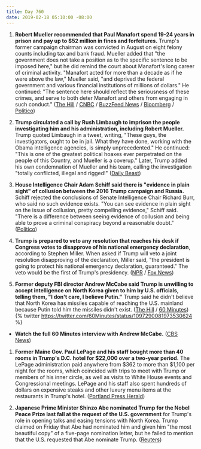 ```yaml
---
title: Day 760
date: 2019-02-18 05:10:00 -08:00
---
```


1. **Robert Mueller recommended that Paul Manafort spend 19-24 years in prison and pay up to $52 million in fines and forfeitures.** Trump's former campaign chairman was convicted in August on eight felony counts including tax and bank fraud. Mueller added that "the government does not take a position as to the specific sentence to be imposed here," but he did remind the court about Manafort's long career of criminal activity. "Manafort acted for more than a decade as if he were above the law," Mueller said, "and deprived the federal government and various financial institutions of millions of dollars." He continued: "The sentence here should reflect the seriousness of these crimes, and serve to both deter Manafort and others from engaging in such conduct." ([The Hill](https://thehill.com/policy/national-security/430302-mueller-recommends-prison-time-for-manafort) / [CNBC](https://www.cnbc.com/2019/02/15/special-counsel-robert-mueller-wants-ex-trump-campaign-boss-paul-manafort-imprisoned-for-up-to-24-years.html) / [BuzzFeed News](https://www.buzzfeednews.com/article/zoetillman/paul-manafort-mueller-prison-memo-virginia) / [Bloomberg](https://www.bloomberg.com/news/articles/2019-02-16/mueller-recommends-19-24-years-in-prison-for-paul-manafort) / [Politico](https://www.politico.com/story/2019/02/15/mueller-manafort-sentencing-1173314))

2. **Trump circulated a call by Rush Limbaugh to imprison the people investigating him and his administration, including Robert Mueller.** Trump quoted Limbaugh in a tweet, writing, "These guys, the investigators, ought to be in jail. What they have done, working with the Obama intelligence agencies, is simply unprecedented." He continued: "This is one of the greatest political hoaxes ever perpetrated on the people of this Country, and Mueller is a coverup." Later, Trump added his own condemnation of Mueller and his team, calling the investigation "totally conflicted, illegal and rigged!" ([Daily Beast](https://www.thedailybeast.com/trump-circulates-limbaugh-quote-calling-for-mueller-investigators-to-be-in-jail))

3. **House Intelligence Chair Adam Schiff said there is "evidence in plain sight" of collusion between the 2016 Trump campaign and Russia.** Schiff rejected the conclusions of Senate Intelligence Chair Richard Burr, who said no such evidence exists. "You can see evidence in plain sight on the issue of collusion, pretty compelling evidence," Schiff said. "There is a difference between seeing evidence of collusion and being able to prove a criminal conspiracy beyond a reasonable doubt." ([Politico](https://www.politico.com/story/2019/02/17/trump-russia-collusion-adam-schiff-1173434))

4. **Trump is prepared to veto any resolution that reaches his desk if Congress votes to disapprove of his national emergency declaration**, according to Stephen Miller. When asked if Trump will veto a joint resolution disapproving of the declaration, Miller said, "the president is going to protect his national emergency declaration, guaranteed." The veto would be the first of Trump's presidency. ([NPR](https://www.npr.org/2019/02/18/695620579/trump-will-protect-emergency-declaration-if-congress-disapproves-miller-says) / [Fox News](https://video.foxnews.com/v/6003160755001/#sp=show-clips))

5. **Former deputy FBI director Andrew McCabe said Trump is unwilling to accept intelligence on North Korea given to him by U.S. officials, telling them, "I don't care, I believe Putin."** Trump said he didn't believe that North Korea has missiles capable of reaching the U.S. mainland because Putin told him the missiles didn't exist. ([The Hill](https://thehill.com/homenews/administration/430437-mccabe-trump-said-i-dont-care-i-believe-putin-when-confronted-with-us) / [60 Minutes](https://twitter.com/60Minutes/status/1097290081973530624))
   {% twitter https://twitter.com/60Minutes/status/1097290081973530624 %}

* **Watch the full 60 Minutes interview with Andrew McCabe.** ([CBS News](https://www.cbsnews.com/news/andrew-mccabe-60-minutes-interview-full-transcript-watch-acting-fbi-director-trump-investigation-james-comey-russia-investigation-2019-02-17/))

1. **Former Maine Gov. Paul LePage and his staff bought more than 40 rooms in Trump's D.C. hotel for $22,000 over a two-year period.** The LePage administration paid anywhere from $362 to more than $1,100 per night for the rooms, which coincided with trips to meet with Trump or members of his inner circle, as well as visits to White House events and Congressional meetings. LePage and his staff also spent hundreds of dollars on expensive steaks and other luxury menu items at the restaurants in Trump's hotel. ([Portland Press Herald](https://www.pressherald.com/2019/02/17/maine-paid-for-40-rooms-at-trump-hotel-for-lepage-staff/))

2. **Japanese Prime Minister Shinzo Abe nominated Trump for the Nobel Peace Prize last fall at the request of the U.S. government** for Trump's role in opening talks and easing tensions with North Korea. Trump claimed on Friday that Abe had nominated him and given him "the most beautiful copy" of a five-page nomination letter, but he failed to mention that the U.S. requested that Abe nominate Trump. ([Reuters](https://www.reuters.com/article/us-northkorea-usa-trump-japan-idUSKCN1Q6041))